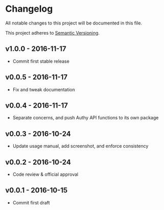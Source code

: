 # Changelog

All notable changes to this project will be documented in this file.

This project adheres to [Semantic Versioning](CONTRIBUTING.md).


## v1.0.0 - 2016-11-17
- Commit first stable release

## v0.0.5 - 2016-11-17
- Fix and tweak documentation

## v0.0.4 - 2016-11-17
- Separate concerns, and push Authy API functions to its own package

## v0.0.3 - 2016-10-24
- Update usage manual, add screenshot, and enforce consistency

## v0.0.2 - 2016-10-24
- Code review & official approval

## v0.0.1 - 2016-10-15
- Commit first draft
